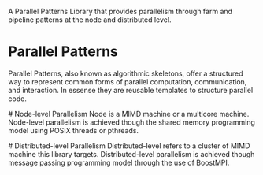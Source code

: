 A Parallel Patterns Library that provides parallelism through farm and pipeline patterns at the node and distributed level.

# Parallel Patterns
Parallel Patterns, also known as algorithmic skeletons, offer a structured way to represent common forms of parallel computation, communication, and interaction. 
In essense they are reusable templates to structure parallel code.

# Node-level Parallelism
Node is a MIMD machine or a multicore machine.
Node-level parallelism is achieved though the shared memory programming model using POSIX threads or pthreads.

# Distributed-level Parallelism
Distributed-level refers to a cluster of MIMD machine this library targets.
Distributed-level parallelism is achieved though message passing programming model through the use of BoostMPI.
